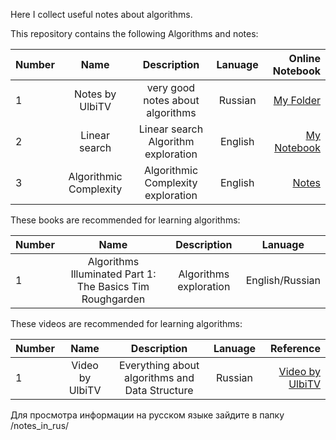 Here I collect useful notes about algorithms.

This repository contains the following  Algorithms and notes:

| Number        | Name                             | Description                                                   |  Lanuage         |  Online Notebook | 
| ------------- |:--------------------------------:|:-------------------------------------------------------------:|:----------------:|-----------------:|
|  1            |      Notes by UlbiTV               |  very good notes about algorithms                       | Russian         | [My Folder](https://github.com/BISH0808/Algorithms/tree/main/Notes_from_UlbiTV_video)
|  2            |       Linear search                |  Linear search Algorithm exploration                        | English          | [My Notebook](https://colab.research.google.com/github/BISH0808/Algorithms/blob/main/Linear_Search.ipynb)
|  3           |       Algorithmic Complexity        |  Algorithmic Complexity    exploration                      | English          | [Notes](https://github.com/BISH0808/Algorithms/tree/main/Algorithmic%20Complexity%20)




 
 These books are recommended for learning algorithms:
 
| Number        | Name                                                                 | Description                               |  Lanuage         |  
| ------------- |:--------------------------------------------------------------------:|:-----------------------------------------:|:----------------:|
|  1            |    Algorithms Illuminated Part 1: The Basics Tim Roughgarden         |  Algorithms exploration                    | English/Russian | 
 




These videos are recommended for learning algorithms:


| Number        | Name                             | Description                                                   |  Lanuage         |  Reference       | 
| ------------- |:--------------------------------:|:-------------------------------------------------------------:|:----------------:|-----------------:|
|  1            |      Video by UlbiTV             |  Everything about algorithms and Data Structure               | Russian          | [Video by UlbiTV](https://www.youtube.com/watch?v=NErrGZ64OdE&list=PLdrkFH5HIVuAJvRhkOs-Mce6MoolrHSUm&index=4&t=3s)


Для просмотра информации на русском языке зайдите в папку /notes_in_rus/
